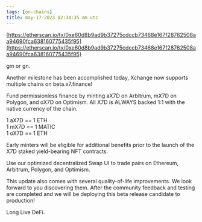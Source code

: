 ```yaml
---
tags: [on-chains]
title: may-17-2023 02:34:35 am utc
---
```


[https://etherscan.io/tx/0xe60d8b9ad9b37275cdccb73468e167f28762508aa94690fca638160775435f95](https://etherscan.io/tx/0xe60d8b9ad9b37275cdccb73468e167f28762508aa94690fca638160775435f95)

gm or gn.

Another milestone has been accomplished today, Xchange now supports multiple chains on beta.x7.finance!

Fund permissionless finance by minting aX7D on Arbitrum, mX7D on Polygon, and oX7D on Optimism.
All X7D is ALWAYS backed 1:1 with the native currency of the chain.

1 aX7D == 1 ETH\
1 mX7D == 1 MATIC\
1 oX7D == 1 ETH

Early minters will be eligible for additional benefits prior to the launch of the X7D staked yield-bearing NFT contracts.

Use our optimized decentralized Swap UI to trade pairs on Ethereum, Arbitrum, Polygon, and Optimism.

This update also comes with several quality-of-life improvements. We look forward to you discovering them. After the community feedback and testing are completed and we will be deploying this beta release candidate to production!

Long Live DeFi.

